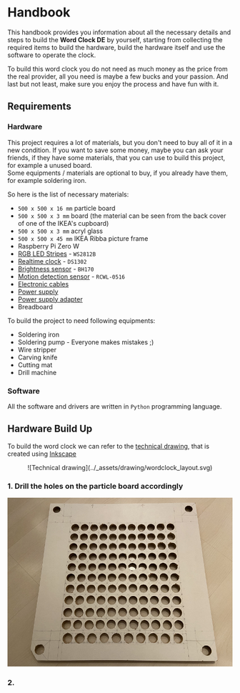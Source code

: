# Handbook

This handbook provides you information about all the necessary details and steps to build the **Word Clock DE** by yourself, starting from collecting the required items to build the hardware, build the hardware itself and use the software to operate the clock.

To build this word clock you do not need as much money as the price from the real provider, all you need is maybe a few bucks and your passion. And last but not least, make sure you enjoy the process and have fun with it.

## Requirements

### Hardware
This project requires a lot of materials, but you don't need to buy all of it in a new condition. If you want to save some money, maybe you can ask your friends, if they have some materials, that you can use to build this project, for example a unused board.  
Some equipments / materials are optional to buy, if you already have them, for example soldering iron.

So here is the list of necessary materials:

* `500 x 500 x 16 mm` particle board
* `500 x 500 x 3 mm` board (the material can be seen from the back cover of one of the IKEA's cupboard)
* `500 x 500 x 3 mm` acryl glass
* `500 x 500 x 45 mm` IKEA Ribba picture frame
* Raspberry Pi Zero W
* [RGB LED Stripes](https://www.amazon.de/gp/product/B01CDTEJBG/ref=ppx_yo_dt_b_asin_title_o05_s00?ie=UTF8&psc=1) - `WS2812B`
* [Realtime clock](https://www.amazon.de/gp/product/B07WWCQDBZ/ref=ppx_yo_dt_b_asin_title_o07_s00?ie=UTF8&psc=1) - `DS1302`
* [Brightness sensor](https://www.amazon.de/gp/product/B07NLL4SCB/ref=ppx_yo_dt_b_asin_title_o06_s00?ie=UTF8&psc=1) - `BH170`
* [Motion detection sensor](https://www.amazon.de/gp/product/B06XHDGXKL/ref=ppx_yo_dt_b_asin_title_o08_s00?ie=UTF8&psc=1) - `RCWL-0516`
* [Electronic cables](https://www.amazon.de/gp/product/B081GR99PN/ref=ppx_yo_dt_b_asin_title_o04_s00?ie=UTF8&psc=1)
* [Power supply](https://www.amazon.de/gp/product/B07YVBHH6K/ref=ppx_od_dt_b_asin_title_s00?ie=UTF8&psc=1)
* [Power supply adapter](https://www.amazon.de/gp/product/B009PH1J5Y/ref=ppx_od_dt_b_asin_title_s00?ie=UTF8&psc=1)
* Breadboard

To build the project to need following equipments:

* Soldering iron
* Soldering pump - Everyone makes mistakes ;)
* Wire stripper
* Carving knife
* Cutting mat
* Drill machine

### Software

All the software and drivers are written in `Python` programming language.

## Hardware Build Up

To build the word clock we can refer to the [technical drawing](../_assets/drawing/wordclock_layout.svg), that is created using [Inkscape](https://inkscape.org/)

<div markdown="span" style="justify-content: center; display: flex">
    ![Technical drawing](../_assets/drawing/wordclock_layout.svg)
</div>

### 1. Drill the holes on the particle board accordingly

![](../_assets/img/particle_board.png)

### 2. 
